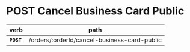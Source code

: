 # POST Cancel Business Card Public

| verb       | path                                         |
| ---------- | -------------------------------------------- |
| **`POST`** | /orders/:orderId/cancel-business-card-public |
